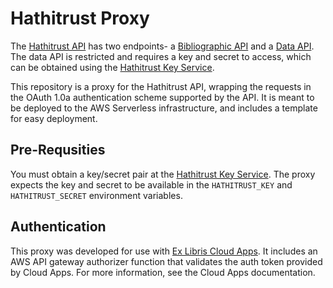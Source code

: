 # Hathitrust Proxy

The [Hathitrust API](https://www.hathitrust.org/data) has two endpoints- a [Bibliographic API](https://www.hathitrust.org/bib_api) and a [Data API](https://www.hathitrust.org/data_api). The data API is restricted and requires a key and secret to access, which can be obtained using the [Hathitrust Key Service](http://babel.hathitrust.org/cgi/kgs/request). 

This repository is a proxy for the Hathitrust API, wrapping the requests in the OAuth 1.0a authentication scheme supported by the API. It is meant to be deployed to the AWS Serverless infrastructure, and includes a template for easy deployment. 

## Pre-Requsities
You must obtain a key/secret pair at the [Hathitrust Key Service](http://babel.hathitrust.org/cgi/kgs/request). The proxy expects the key and secret to be available in the `HATHITRUST_KEY` and `HATHITRUST_SECRET` environment variables.

## Authentication
This proxy was developed for use with [Ex Libris Cloud Apps](https://developers.exlibrisgroup.com). It includes an AWS API gateway authorizer function that validates the auth token provided by Cloud Apps. For more information, see the Cloud Apps documentation.
